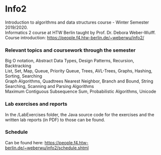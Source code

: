 # Info2
Introduction to algorithms and data structures course - Winter Semester 2019/2020. <br>
Informatics 2 course at HTW Berlin taught by Prof. Dr. Debora Weber-Wulff. <br>
Course introduction: https://people.f4.htw-berlin.de/~weberwu/info2/

### Relevant topics and coursework through the semester 
Big O notation,  Abstract Data Types, Design Patterns, Recursion, Backtracking <br> 
List, Set, Map, Queue, Priority Queue, Trees, AVL-Trees, Graphs, Hashing, Sorting, Searching <br>
Graph Algorithms, Quadtrees Nearest Neighbor, Branch and Bound, String Searching, Scanning and Parsing Algorithms <br>
Maximum Contiguous Subsequence Sum, Probabilistic Algorithms, Unicode

### Lab exercises and reports
In the /LabExercises folder, the Java source code for the exercises and the written lab reports (in PDF) to those can be found. 

### Schedule
Can be found here: https://people.f4.htw-berlin.de/~weberwu/info2/schedule.shtml

